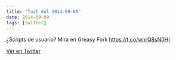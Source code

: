 ```yaml
---
title: "Tuit del 2014-09-09"
date: 2014-09-09
tags: [twitter]
---
```


¿Scripts de usuario? Mira en Greasy Fork https://t.co/wnrQ8sN0HI



[Ver en Twitter](https://twitter.com/i/web/status/509279948175978496)

